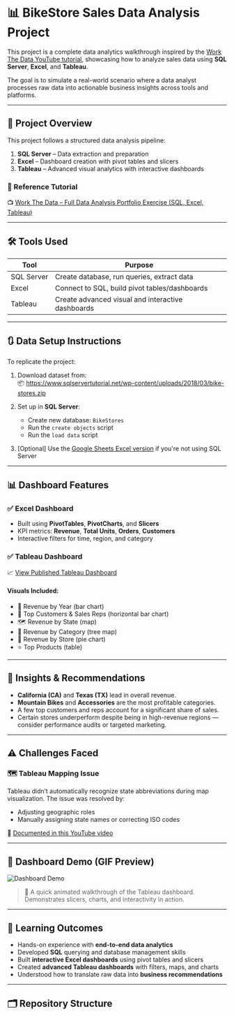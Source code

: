 # 📊 BikeStore Sales Data Analysis Project

This project is a complete data analytics walkthrough inspired by the [Work The Data YouTube tutorial](https://www.youtube.com/watch?v=RDsg75H_J6k), showcasing how to analyze sales data using **SQL Server**, **Excel**, and **Tableau**.

The goal is to simulate a real-world scenario where a data analyst processes raw data into actionable business insights across tools and platforms.

---

## 📁 Project Overview

This project follows a structured data analysis pipeline:

1. **SQL Server** – Data extraction and preparation
2. **Excel** – Dashboard creation with pivot tables and slicers
3. **Tableau** – Advanced visual analytics with interactive dashboards

### 🔗 Reference Tutorial  
📺 [Work The Data – Full Data Analysis Portfolio Exercise (SQL, Excel, Tableau)](https://www.youtube.com/watch?v=RDsg75H_J6k)

---

## 🛠️ Tools Used

| Tool        | Purpose                                      |
|-------------|----------------------------------------------|
| SQL Server  | Create database, run queries, extract data   |
| Excel       | Connect to SQL, build pivot tables/dashboards|
| Tableau     | Create advanced visual and interactive dashboards|

---

## 🔃 Data Setup Instructions

To replicate the project:

1. Download dataset from:  
   📦 https://www.sqlservertutorial.net/wp-content/uploads/2018/03/bike-stores.zip

2. Set up in **SQL Server**:
   - Create new database: `BikeStores`
   - Run the `create objects` script
   - Run the `load data` script

3. [Optional] Use the [Google Sheets Excel version](https://docs.google.com/spreadsheets/d/1M22z-DJhRzTNTpK5J4sKCVT5fD0wrsLDVuXBFXkOrW4/edit) if you're not using SQL Server

---

## 📊 Dashboard Features

### ✅ Excel Dashboard
- Built using **PivotTables**, **PivotCharts**, and **Slicers**
- KPI metrics: **Revenue**, **Total Units**, **Orders**, **Customers**
- Interactive filters for time, region, and category

### ✅ Tableau Dashboard
📈 [View Published Tableau Dashboard](https://public.tableau.com/views/BikeStoreDashboard_17477545872660/Dashboard1)

#### Visuals Included:
- 📅 Revenue by Year (bar chart)
- 👤 Top Customers & Sales Reps (horizontal bar chart)
- 🗺️ Revenue by State (map)
- 🛒 Revenue by Category (tree map)
- 🏬 Revenue by Store (pie chart)
- ⭐ Top Products (table)

---

## 📌 Insights & Recommendations

- **California (CA)** and **Texas (TX)** lead in overall revenue.
- **Mountain Bikes** and **Accessories** are the most profitable categories.
- A few top customers and reps account for a significant share of sales.
- Certain stores underperform despite being in high-revenue regions — consider performance audits or targeted marketing.

---

## ⚠️ Challenges Faced

### 🗺️ Tableau Mapping Issue
Tableau didn’t automatically recognize state abbreviations during map visualization. The issue was resolved by:
- Adjusting geographic roles
- Manually assigning state names or correcting ISO codes

🧾 [Documented in this YouTube video](https://www.youtube.com/watch?v=RDsg75H_J6k)

---

## 🎥 Dashboard Demo (GIF Preview)

![Dashboard Demo](demo/dashboard_demo.gif)

> 📌 A quick animated walkthrough of the Tableau dashboard. Demonstrates slicers, charts, and interactivity in action.

---

## 🧠 Learning Outcomes

- Hands-on experience with **end-to-end data analytics**
- Developed **SQL** querying and database management skills
- Built **interactive Excel dashboards** using pivot tables and slicers
- Created **advanced Tableau dashboards** with filters, maps, and charts
- Understood how to translate raw data into **business recommendations**

---

## 🗂️ Repository Structure

